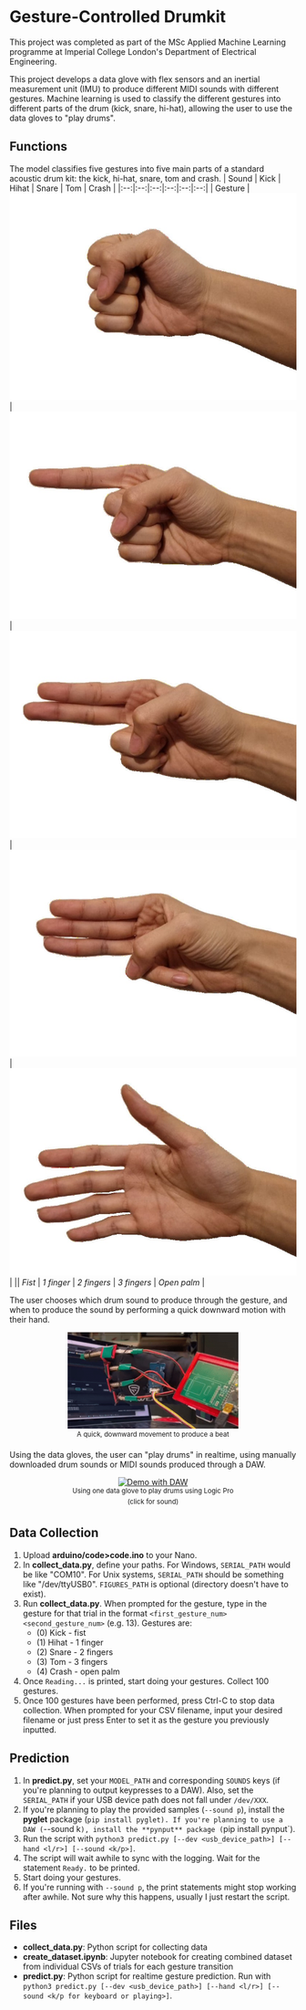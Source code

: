 # Gesture-Controlled Drumkit
This project was completed as part of the MSc Applied Machine Learning programme at Imperial College London's Department of Electrical Engineering.

This project develops a data glove with flex sensors and an inertial measurement unit (IMU) to produce different MIDI sounds with different gestures. Machine learning is used to classify the different gestures into different parts of the drum (kick, snare, hi-hat), allowing the user to use the data gloves to "play drums".

## Functions
The model classifies five gestures into five main parts of a standard acoustic drum kit: the kick, hi-hat, snare, tom and crash.
| Sound | Kick | Hihat | Snare | Tom | Crash |
|:--:|:--:|:--:|:--:|:--:|:--:|
| Gesture | ![Kick gesture](./images/kick.jpg) | ![Hihat gesture](./images/hihat.jpg) | ![Snare gesture](./images/snare.jpg) | ![Tom gesture](./images/tom.jpg) | ![Crash gesture](./images/crash.jpg) |
|| *Fist* | *1 finger* | *2 fingers* | *3 fingers* | *Open palm* |

The user chooses which drum sound to produce through the gesture, and when to produce the sound by performing a quick downward motion with their hand.
<p align="center">
   <img src="./images/beat.gif" alt="Beat motion" width="300px">
   <br>
   <sup>A quick, downward movement to produce a beat</sup>
</p>

Using the data gloves, the user can "play drums" in realtime, using manually downloaded drum sounds or MIDI sounds produced through a DAW.
<p align="center">
   <a href="https://user-images.githubusercontent.com/76771375/230881525-39b6372d-07eb-436d-a541-51e37daa3ca2.mp4"><img src="./images/demo.gif" alt="Demo with DAW" width="240px"></a>
   <br>
   <sup>Using one data glove to play drums using Logic Pro<br>(click for sound)</sup>
</p>

## Data Collection
1. Upload **arduino/code>code.ino** to your Nano.
2. In **collect_data.py**, define your paths. For Windows, ```SERIAL_PATH``` would be like "COM10". For Unix systems, ```SERIAL_PATH``` should be something like "/dev/ttyUSB0". ```FIGURES_PATH``` is optional (directory doesn't have to exist).
3. Run **collect_data.py**. When prompted for the gesture, type in the gesture for that trial in the format ```<first_gesture_num><second_gesture_num>``` (e.g. 13). Gestures are: 
   - (0) Kick - fist
   - (1) Hihat - 1 finger
   - (2) Snare - 2 fingers
   - (3) Tom - 3 fingers
   - (4) Crash - open palm
4. Once ```Reading...``` is printed, start doing your gestures. Collect 100 gestures.
5. Once 100 gestures have been performed, press Ctrl-C to stop data collection. When prompted for your CSV filename, input your desired filename or just press Enter to set it as the gesture you previously inputted.

## Prediction
1. In **predict.py**, set your `MODEL_PATH` and corresponding `SOUNDS` keys (if you're planning to output keypresses to a DAW). Also, set the `SERIAL_PATH` if your USB device path does not fall under `/dev/XXX`.
2. If you're planning to play the provided samples (`--sound p`), install the **pyglet** package (`pip install pyglet). If you're planning to use a DAW (`--sound k`), install the **pynput** package (`pip install pynput`).
3. Run the script with `python3 predict.py [--dev <usb_device_path>] [--hand <l/r>] [--sound <k/p>]`.
4. The script will wait awhile to sync with the logging. Wait for the statement `Ready.` to be printed.
5. Start doing your gestures.
6. If you're running with `--sound p`, the print statements might stop working after awhile. Not sure why this happens, usually I just restart the script.

## Files
- **collect_data.py**: Python script for collecting data
- **create_dataset.ipynb**: Jupyter notebook for creating combined dataset from individual CSVs of trials for each gesture transition
- **predict.py**: Python script for realtime gesture prediction. Run with `python3 predict.py [--dev <usb_device_path>] [--hand <l/r>] [--sound <k/p for keyboard or playing>]`.
